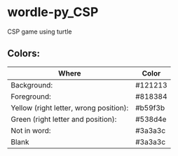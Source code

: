 # wordle-py_CSP
CSP game using turtle


## Colors:
| Where                                  | Color   |
| -------------------------------------- | ------- |
| Background:                            | #121213 |
| Foreground:                            | #818384 |
| Yellow (right letter, wrong position): | #b59f3b |
| Green (right letter and position):     | #538d4e |
| Not in word:                           | #3a3a3c |
| Blank                                  | #3a3a3c |

